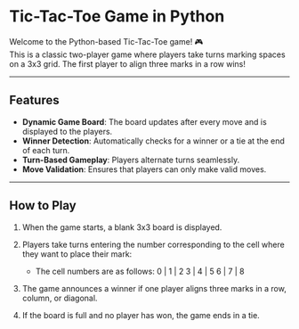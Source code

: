 # Tic-Tac-Toe Game in Python

Welcome to the Python-based Tic-Tac-Toe game! 🎮  
This is a classic two-player game where players take turns marking spaces on a 3x3 grid. The first player to align three marks in a row wins!

---

## Features

- **Dynamic Game Board**: The board updates after every move and is displayed to the players.
- **Winner Detection**: Automatically checks for a winner or a tie at the end of each turn.
- **Turn-Based Gameplay**: Players alternate turns seamlessly.
- **Move Validation**: Ensures that players can only make valid moves.

---

## How to Play

1. When the game starts, a blank 3x3 board is displayed.
2. Players take turns entering the number corresponding to the cell where they want to place their mark:
   - The cell numbers are as follows:
0 | 1 | 2
3 | 4 | 5
6 | 7 | 8


3. The game announces a winner if one player aligns three marks in a row, column, or diagonal.
4. If the board is full and no player has won, the game ends in a tie.
